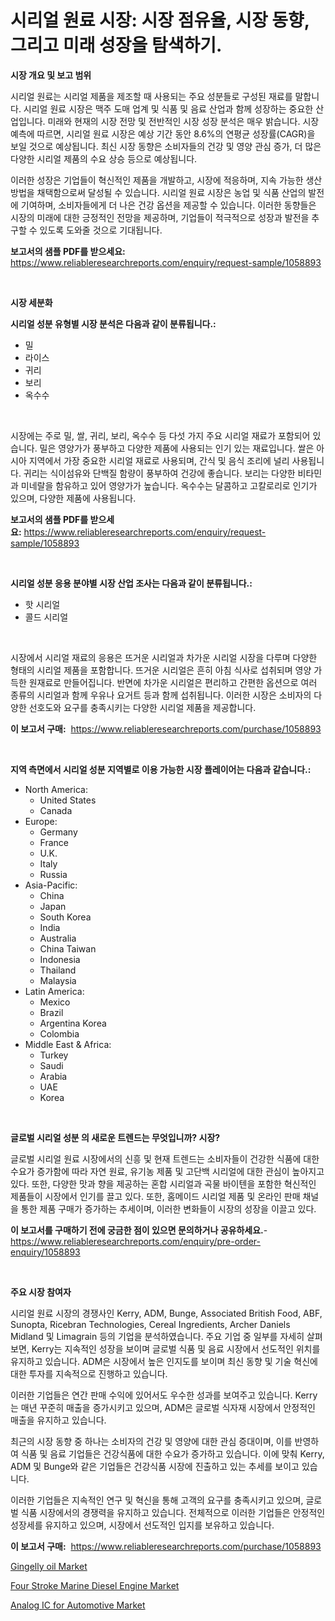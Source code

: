 <p><h1>시리얼 원료 시장: 시장 점유율, 시장 동향, 그리고 미래 성장을 탐색하기.</h1></p><p><strong>시장 개요 및 보고 범위</strong></p>
<p><p>시리얼 원료는 시리얼 제품을 제조할 때 사용되는 주요 성분들로 구성된 재료를 말합니다. 시리얼 원료 시장은 맥주 도매 업계 및 식품 및 음료 산업과 함께 성장하는 중요한 산업입니다. 미래와 현재의 시장 전망 및 전반적인 시장 성장 분석은 매우 밝습니다. 시장 예측에 따르면, 시리얼 원료 시장은 예상 기간 동안 8.6%의 연평균 성장률(CAGR)을 보일 것으로 예상됩니다. 최신 시장 동향은 소비자들의 건강 및 영양 관심 증가, 더 많은 다양한 시리얼 제품의 수요 상승 등으로 예상됩니다.</p><p>이러한 성장은 기업들이 혁신적인 제품을 개발하고, 시장에 적응하며, 지속 가능한 생산 방법을 채택함으로써 달성될 수 있습니다. 시리얼 원료 시장은 농업 및 식품 산업의 발전에 기여하며, 소비자들에게 더 나은 건강 옵션을 제공할 수 있습니다. 이러한 동향들은 시장의 미래에 대한 긍정적인 전망을 제공하며, 기업들이 적극적으로 성장과 발전을 추구할 수 있도록 도와줄 것으로 기대됩니다.</p></p>
<p><strong>보고서의 샘플 PDF를 받으세요:</strong> <a href="https://www.reliableresearchreports.com/enquiry/request-sample/1058893">https://www.reliableresearchreports.com/enquiry/request-sample/1058893</a></p>
<p>&nbsp;</p>
<p><strong>시장 세분화</strong></p>
<p><strong>시리얼 성분 유형별 시장 분석은 다음과 같이 분류됩니다.:</strong></p>
<p><ul><li>밀</li><li>라이스</li><li>귀리</li><li>보리</li><li>옥수수</li></ul></p>
<p>&nbsp;</p>
<p><p>시장에는 주로 밀, 쌀, 귀리, 보리, 옥수수 등 다섯 가지 주요 시리얼 재료가 포함되어 있습니다. 밀은 영양가가 풍부하고 다양한 제품에 사용되는 인기 있는 재료입니다. 쌀은 아시아 지역에서 가장 중요한 시리얼 재료로 사용되며, 간식 및 음식 조리에 널리 사용됩니다. 귀리는 식이섬유와 단백질 함량이 풍부하여 건강에 좋습니다. 보리는 다양한 비타민과 미네랄을 함유하고 있어 영양가가 높습니다. 옥수수는 달콤하고 고칼로리로 인기가 있으며, 다양한 제품에 사용됩니다.</p></p>
<p><strong>보고서의 샘플 PDF를 받으세요:</strong>&nbsp;<a href="https://www.reliableresearchreports.com/enquiry/request-sample/1058893">https://www.reliableresearchreports.com/enquiry/request-sample/1058893</a></p>
<p>&nbsp;</p>
<p><strong> 시리얼 성분 응용 분야별 시장 산업 조사는 다음과 같이 분류됩니다.:</strong></p>
<p><ul><li>핫 시리얼</li><li>콜드 시리얼</li></ul></p>
<p>&nbsp;</p>
<p><p>시장에서 시리얼 재료의 응용은 뜨거운 시리얼과 차가운 시리얼 시장을 다루며 다양한 형태의 시리얼 제품을 포함합니다. 뜨거운 시리얼은 흔히 아침 식사로 섭취되며 영양 가득한 원재료로 만들어집니다. 반면에 차가운 시리얼은 편리하고 간편한 옵션으로 여러 종류의 시리얼과 함께 우유나 요거트 등과 함께 섭취됩니다. 이러한 시장은 소비자의 다양한 선호도와 요구를 충족시키는 다양한 시리얼 제품을 제공합니다.</p></p>
<p><strong>이 보고서 구매:</strong>&nbsp; <a href="https://www.reliableresearchreports.com/purchase/1058893">https://www.reliableresearchreports.com/purchase/1058893</a></p>
<p>&nbsp;</p>
<p><strong>지역 측면에서 시리얼 성분 지역별로 이용 가능한 시장 플레이어는 다음과 같습니다.:</strong></p>
<p><ul>
    <li>
        North America:
        <ul>
            <li>United States</li>
            <li>Canada</li>
        </ul>
    </li>
    <li>
        Europe:
        <ul>
            <li>Germany</li>
            <li>France</li>
            <li>U.K.</li>
            <li>Italy</li>
            <li>Russia</li>
        </ul>
    </li>
    <li>
        Asia-Pacific:
        <ul>
            <li>China</li>
            <li>Japan</li>
            <li>South Korea</li>
            <li>India</li>
            <li>Australia</li>
            <li>China Taiwan</li>
            <li>Indonesia</li>
            <li>Thailand</li>
            <li>Malaysia</li>
        </ul>
    </li>
    <li>
        Latin America:
        <ul>
            <li>Mexico</li>
            <li>Brazil</li>
            <li>Argentina Korea</li>
            <li>Colombia</li>
        </ul>
    </li>
    <li>
        Middle East & Africa:
        <ul>
            <li>Turkey</li>
            <li>Saudi</li>
            <li>Arabia</li>
            <li>UAE</li>
            <li>Korea</li>
        </ul>
    </li>
    </ul></p>
<p>&nbsp;</p>
<p><strong>글로벌 시리얼 성분 의 새로운 트렌드는 무엇입니까? 시장?</strong></p>
<p><p>글로벌 시리얼 원료 시장에서의 신흥 및 현재 트렌드는 소비자들이 건강한 식품에 대한 수요가 증가함에 따라 자연 원료, 유기농 제품 및 고단백 시리얼에 대한 관심이 높아지고 있다. 또한, 다양한 맛과 향을 제공하는 혼합 시리얼과 곡물 바이텐을 포함한 혁신적인 제품들이 시장에서 인기를 끌고 있다. 또한, 홈메이드 시리얼 제품 및 온라인 판매 채널을 통한 제품 구매가 증가하는 추세이며, 이러한 변화들이 시장의 성장을 이끌고 있다.</p></p>
<p><strong>이 보고서를 구매하기 전에 궁금한 점이 있으면 문의하거나 공유하세요.</strong>- <a href="https://www.reliableresearchreports.com/enquiry/pre-order-enquiry/1058893">https://www.reliableresearchreports.com/enquiry/pre-order-enquiry/1058893</a></p>
<p>&nbsp;</p>
<p><strong>주요 시장 참여자</strong></p>
<p><p>시리얼 원료 시장의 경쟁사인 Kerry, ADM, Bunge, Associated British Food, ABF, Sunopta, Ricebran Technologies, Cereal Ingredients, Archer Daniels Midland 및 Limagrain 등의 기업을 분석하였습니다. 주요 기업 중 일부를 자세히 살펴보면, Kerry는 지속적인 성장을 보이며 글로벌 식품 및 음료 시장에서 선도적인 위치를 유지하고 있습니다. ADM은 시장에서 높은 인지도를 보이며 최신 동향 및 기술 혁신에 대한 투자를 지속적으로 진행하고 있습니다. </p><p>이러한 기업들은 연간 판매 수익에 있어서도 우수한 성과를 보여주고 있습니다. Kerry는 매년 꾸준히 매출을 증가시키고 있으며, ADM은 글로벌 식자재 시장에서 안정적인 매출을 유지하고 있습니다. </p><p>최근의 시장 동향 중 하나는 소비자의 건강 및 영양에 대한 관심 증대이며, 이를 반영하여 식품 및 음료 기업들은 건강식품에 대한 수요가 증가하고 있습니다. 이에 맞춰 Kerry, ADM 및 Bunge와 같은 기업들은 건강식품 시장에 진출하고 있는 추세를 보이고 있습니다. </p><p>이러한 기업들은 지속적인 연구 및 혁신을 통해 고객의 요구를 충족시키고 있으며, 글로벌 식품 시장에서의 경쟁력을 유지하고 있습니다. 전체적으로 이러한 기업들은 안정적인 성장세를 유지하고 있으며, 시장에서 선도적인 입지를 보유하고 있습니다.</p></p>
<p><strong>이 보고서 구매:</strong>&nbsp;&nbsp;<a href="https://www.reliableresearchreports.com/purchase/1058893">https://www.reliableresearchreports.com/purchase/1058893</a></p>
<p><p><a href="https://www.linkedin.com/pulse/gingelly-oil-market-size-share-amp-trends-analysis-l89ef?trackingId=NQGl9JnYjmdqRP6xXxnG9g%3D%3D">Gingelly oil Market</a></p><p><a href="https://www.linkedin.com/pulse/global-four-stroke-marine-diesel-engine-market-size-lsjze?trackingId=xPtNdfQe0SsfUG7Ea1BOLA%3D%3D">Four Stroke Marine Diesel Engine Market</a></p><p><a href="https://github.com/Sinjinluong3e0awx2m195k76/Market-Research-Report-List-1/blob/main/analog-ic-for-automotive-market.md">Analog IC for Automotive Market</a></p></p>
